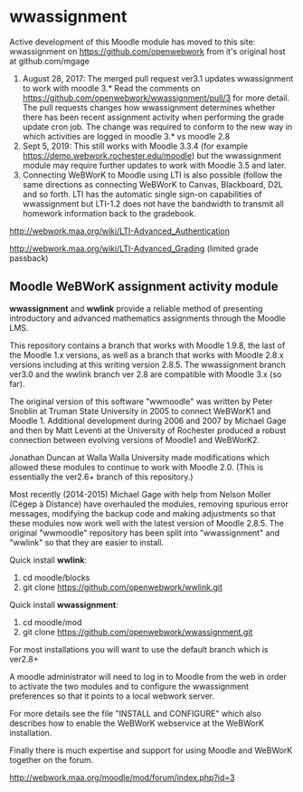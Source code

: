 # wwassignment

 Active development of this Moodle module has moved to this site: wwassignment on https://github.com/openwebwork from it's original host at github.com/mgage

1. August 28, 2017: The merged pull request ver3.1 updates wwassignment to work with moodle 3.*
Read the comments on https://github.com/openwebwork/wwassignment/pull/3 for more detail.  The pull requests
changes how wwassignment determines whether there has been recent assignment activity when performing the grade 
update cron job.  The change was required to conform to the new way in which activities are logged in moodle 3.* vs moodle 2.8
2. Sept 5, 2019: This still works with Moodle 3.3.4 (for example https://demo.webwork.rochester.edu/moodle) but the wwassignment module may require further updates to work with Moodle 3.5 and later. 
3. Connecting WeBWorK to Moodle using LTI is also possible (follow the same directions as connecting WeBWorK to Canvas, Blackboard, D2L and so forth. LTI has the automatic single sign-on capabilities of wwassignment but LTI-1.2 does not have the bandwidth to transmit all homework information back to the gradebook. 

http://webwork.maa.org/wiki/LTI-Advanced_Authentication

http://webwork.maa.org/wiki/LTI-Advanced_Grading (limited grade passback)


## Moodle WeBWorK assignment activity module

**wwassignment** and **wwlink** provide a reliable method of presenting introductory and 
advanced mathematics assignments through the Moodle LMS.  

This repository contains a branch that works with Moodle 1.9.8, the last of the Moodle 1.x versions, 
as well as a branch that works with  Moodle 2.8.x versions including at this writing version 2.8.5.
The wwassignment branch ver3.0 and the wwlink branch ver 2.8 are compatible with Moodle 3.x (so far).   

The original version of this software "wwmoodle" was written by Peter Snoblin at Truman State University
in 2005 to connect WeBWorK1 and Moodle 1.  Additional development during 2006 and 2007 
by Michael Gage and then by Matt Leventi at the University of Rochester 
produced a robust connection between evolving versions of Moodle1 and WeBWorK2. 

Jonathan Duncan at Walla Walla University made modifications which allowed 
these modules to continue to work with Moodle 2.0.
(This is essentially the ver2.6+ branch of this repository.) 

Most recently (2014-2015) Michael Gage with help from  Nelson Moller (Cégep à Distance) have overhauled the 
modules, removing spurious error messages, modifying the backup code and 
making adjustments so that these modules now work well with the latest version of Moodle 2.8.5.
The original "wwmoodle" repository has been split into "wwassignment" and "wwlink" so 
that they are easier to install.

Quick install **wwlink**:

1. cd moodle/blocks
2. git clone https://github.com/openwebwork/wwlink.git

Quick install **wwassignment**:

1. cd moodle/mod
2. git clone https://github.com/openwebwork/wwassignment.git

For most installations you will want to use the default branch which is ver2.8+

A moodle administrator will need to log in to Moodle from the web in order to activate the two modules and 
to configure the wwassignment preferences so that it points to a local webwork server. 

For more details see the file "INSTALL and CONFIGURE" which also 
describes how to enable the WeBWorK webservice at the WeBWorK installation.

Finally there is much expertise and support for using Moodle and WeBWorK together on the 
forum.

http://webwork.maa.org/moodle/mod/forum/index.php?id=3
